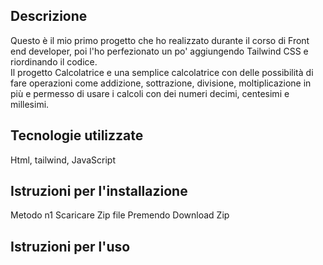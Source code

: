 <h2> Descrizione </h2>
Questo è il mio primo progetto che ho realizzato durante il corso di Front end developer, poi l'ho perfezionato un po' aggiungendo Tailwind CSS e riordinando il codice.
<br>Il progetto Calcolatrice e una semplice calcolatrice con delle possibilità di fare operazioni come addizione, sottrazione, divisione, moltiplicazione in più e permesso di usare i calcoli con dei numeri decimi, centesimi e millesimi.</br>

<h2> Tecnologie utilizzate </h2>
Html, tailwind, JavaScript

<h2> Istruzioni per l'installazione </h2>
Metodo n1
Scaricare Zip file Premendo Download Zip

<h2> Istruzioni per l'uso </h2>
